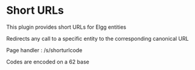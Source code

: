 # Short URLs

This plugin provides short URLs for Elgg entities

Redirects any call to a specific entity to the corresponding canonical URL

Page handler : /s/shorturlcode

Codes are encoded on a 62 base


